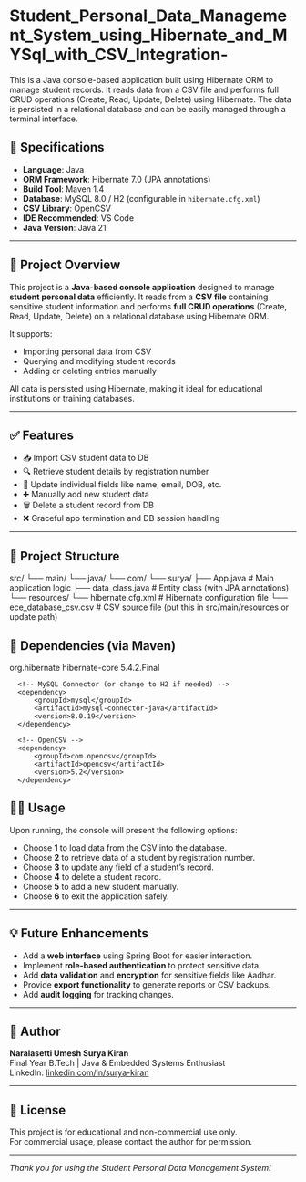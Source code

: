 # Student_Personal_Data_Management_System_using_Hibernate_and_MYSql_with_CSV_Integration-
This is a Java console-based application built using Hibernate ORM to manage student records. It reads data from a CSV file and performs full CRUD operations (Create, Read, Update, Delete) using Hibernate. The data is persisted in a relational database and can be easily managed through a terminal interface.


## 📌 Specifications

- **Language**: Java  
- **ORM Framework**: Hibernate 7.0 (JPA annotations)  
- **Build Tool**: Maven 1.4
- **Database**: MySQL 8.0 / H2 (configurable in `hibernate.cfg.xml`)  
- **CSV Library**: OpenCSV  
- **IDE Recommended**: VS Code
- **Java Version**: Java 21 

---

## 📖 Project Overview

This project is a **Java-based console application** designed to manage **student personal data** efficiently. It reads from a **CSV file** containing sensitive student information and performs **full CRUD operations** (Create, Read, Update, Delete) on a relational database using Hibernate ORM.

It supports:
- Importing personal data from CSV  
- Querying and modifying student records  
- Adding or deleting entries manually  

All data is persisted using Hibernate, making it ideal for educational institutions or training databases.

---

## ✅ Features

- 📥 Import CSV student data to DB  
- 🔍 Retrieve student details by registration number  
- 📝 Update individual fields like name, email, DOB, etc.  
- ➕ Manually add new student data  
- 🗑️ Delete a student record from DB  
- ❌ Graceful app termination and DB session handling  

---

## 📁 Project Structure
src/
└── main/
    └── java/
        └── com/
            └── surya/
                ├── App.java                # Main application logic
                ├── data_class.java        # Entity class (with JPA annotations)
    └── resources/
        └── hibernate.cfg.xml             # Hibernate configuration file
        └── ece_database_csv.csv          # CSV source file (put this in src/main/resources or update path)

## 🧩 Dependencies (via Maven)

  <dependencies>
      <!-- Hibernate -->
      <dependency>
          <groupId>org.hibernate</groupId>
          <artifactId>hibernate-core</artifactId>
          <version>5.4.2.Final</version>
      </dependency>
  
      <!-- MySQL Connector (or change to H2 if needed) -->
      <dependency>
          <groupId>mysql</groupId>
          <artifactId>mysql-connector-java</artifactId>
          <version>8.0.19</version>
      </dependency>
  
      <!-- OpenCSV -->
      <dependency>
          <groupId>com.opencsv</groupId>
          <artifactId>opencsv</artifactId>
          <version>5.2</version>
      </dependency>
  </dependencies>

  ## 🧑‍💻 Usage

Upon running, the console will present the following options:


- Choose **1** to load data from the CSV into the database.
- Choose **2** to retrieve data of a student by registration number.
- Choose **3** to update any field of a student’s record.
- Choose **4** to delete a student record.
- Choose **5** to add a new student manually.
- Choose **6** to exit the application safely.

---

## 💡 Future Enhancements

- Add a **web interface** using Spring Boot for easier interaction.
- Implement **role-based authentication** to protect sensitive data.
- Add **data validation** and **encryption** for sensitive fields like Aadhar.
- Provide **export functionality** to generate reports or CSV backups.
- Add **audit logging** for tracking changes.

---

## 👤 Author

**Naralasetti Umesh Surya Kiran**  
Final Year B.Tech | Java & Embedded Systems Enthusiast  
LinkedIn: [linkedin.com/in/surya-kiran](https://linkedin.com/in/surya-kiran)

---

## 📜 License

This project is for educational and non-commercial use only.  
For commercial usage, please contact the author for permission.

---

*Thank you for using the Student Personal Data Management System!*

